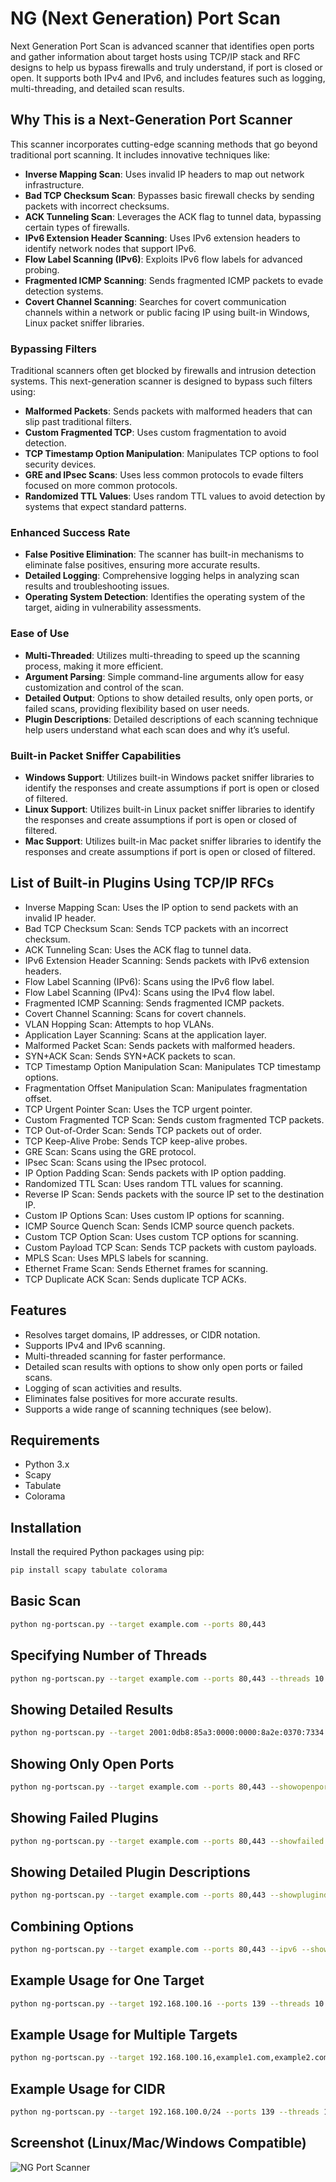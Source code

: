 
# NG (Next Generation) Port Scan

Next Generation Port Scan is advanced scanner that identifies open ports and gather information about target hosts using TCP/IP stack and RFC designs to help us bypass firewalls and truly understand, if port is closed or open. It supports both IPv4 and IPv6, and includes features such as logging, multi-threading, and detailed scan results.

## Why This is a Next-Generation Port Scanner

This scanner incorporates cutting-edge scanning methods that go beyond traditional port scanning. It includes innovative techniques like:

- **Inverse Mapping Scan**: Uses invalid IP headers to map out network infrastructure.
- **Bad TCP Checksum Scan**: Bypasses basic firewall checks by sending packets with incorrect checksums.
- **ACK Tunneling Scan**: Leverages the ACK flag to tunnel data, bypassing certain types of firewalls.
- **IPv6 Extension Header Scanning**: Uses IPv6 extension headers to identify network nodes that support IPv6.
- **Flow Label Scanning (IPv6)**: Exploits IPv6 flow labels for advanced probing.
- **Fragmented ICMP Scanning**: Sends fragmented ICMP packets to evade detection systems.
- **Covert Channel Scanning**: Searches for covert communication channels within a network or public facing IP using built-in Windows, Linux packet sniffer libraries.

### Bypassing Filters

Traditional scanners often get blocked by firewalls and intrusion detection systems. This next-generation scanner is designed to bypass such filters using:

- **Malformed Packets**: Sends packets with malformed headers that can slip past traditional filters.
- **Custom Fragmented TCP**: Uses custom fragmentation to avoid detection.
- **TCP Timestamp Option Manipulation**: Manipulates TCP options to fool security devices.
- **GRE and IPsec Scans**: Uses less common protocols to evade filters focused on more common protocols.
- **Randomized TTL Values**: Uses random TTL values to avoid detection by systems that expect standard patterns.

### Enhanced Success Rate

- **False Positive Elimination**: The scanner has built-in mechanisms to eliminate false positives, ensuring more accurate results.
- **Detailed Logging**: Comprehensive logging helps in analyzing scan results and troubleshooting issues.
- **Operating System Detection**: Identifies the operating system of the target, aiding in vulnerability assessments.

### Ease of Use

- **Multi-Threaded**: Utilizes multi-threading to speed up the scanning process, making it more efficient.
- **Argument Parsing**: Simple command-line arguments allow for easy customization and control of the scan.
- **Detailed Output**: Options to show detailed results, only open ports, or failed scans, providing flexibility based on user needs.
- **Plugin Descriptions**: Detailed descriptions of each scanning technique help users understand what each scan does and why it’s useful.

### Built-in Packet Sniffer Capabilities

- **Windows Support**: Utilizes built-in Windows packet sniffer libraries to identify the responses and create assumptions if port is open or closed of filtered.
- **Linux Support**:  Utilizes built-in Linux packet sniffer libraries to identify the responses and create assumptions if port is open or closed of filtered.
- **Mac Support**:  Utilizes built-in Mac packet sniffer libraries to identify the responses and create assumptions if port is open or closed of filtered.

## List of Built-in Plugins Using TCP/IP RFCs

- Inverse Mapping Scan: Uses the IP option to send packets with an invalid IP header.
- Bad TCP Checksum Scan: Sends TCP packets with an incorrect checksum.
- ACK Tunneling Scan: Uses the ACK flag to tunnel data.
- IPv6 Extension Header Scanning: Sends packets with IPv6 extension headers.
- Flow Label Scanning (IPv6): Scans using the IPv6 flow label.
- Flow Label Scanning (IPv4): Scans using the IPv4 flow label.
- Fragmented ICMP Scanning: Sends fragmented ICMP packets.
- Covert Channel Scanning: Scans for covert channels.
- VLAN Hopping Scan: Attempts to hop VLANs.
- Application Layer Scanning: Scans at the application layer.
- Malformed Packet Scan: Sends packets with malformed headers.
- SYN+ACK Scan: Sends SYN+ACK packets to scan.
- TCP Timestamp Option Manipulation Scan: Manipulates TCP timestamp options.
- Fragmentation Offset Manipulation Scan: Manipulates fragmentation offset.
- TCP Urgent Pointer Scan: Uses the TCP urgent pointer.
- Custom Fragmented TCP Scan: Sends custom fragmented TCP packets.
- TCP Out-of-Order Scan: Sends TCP packets out of order.
- TCP Keep-Alive Probe: Sends TCP keep-alive probes.
- GRE Scan: Scans using the GRE protocol.
- IPsec Scan: Scans using the IPsec protocol.
- IP Option Padding Scan: Sends packets with IP option padding.
- Randomized TTL Scan: Uses random TTL values for scanning.
- Reverse IP Scan: Sends packets with the source IP set to the destination IP.
- Custom IP Options Scan: Uses custom IP options for scanning.
- ICMP Source Quench Scan: Sends ICMP source quench packets.
- Custom TCP Option Scan: Uses custom TCP options for scanning.
- Custom Payload TCP Scan: Sends TCP packets with custom payloads.
- MPLS Scan: Uses MPLS labels for scanning.
- Ethernet Frame Scan: Sends Ethernet frames for scanning.
- TCP Duplicate ACK Scan: Sends duplicate TCP ACKs.

## Features

- Resolves target domains, IP addresses, or CIDR notation.
- Supports IPv4 and IPv6 scanning.
- Multi-threaded scanning for faster performance.
- Detailed scan results with options to show only open ports or failed scans.
- Logging of scan activities and results.
- Eliminates false positives for more accurate results.
- Supports a wide range of scanning techniques (see below).

## Requirements

- Python 3.x
- Scapy
- Tabulate
- Colorama

## Installation

Install the required Python packages using pip:

```bash
pip install scapy tabulate colorama
```

## Basic Scan

```bash
python ng-portscan.py --target example.com --ports 80,443
```

## Specifying Number of Threads

```bash
python ng-portscan.py --target example.com --ports 80,443 --threads 10
```

## Showing Detailed Results

```bash
python ng-portscan.py --target 2001:0db8:85a3:0000:0000:8a2e:0370:7334 --ports 80,443 --showdetail
```

## Showing Only Open Ports

```bash
python ng-portscan.py --target example.com --ports 80,443 --showopenport
```

## Showing Failed Plugins

```bash
python ng-portscan.py --target example.com --ports 80,443 --showfailed
```

## Showing Detailed Plugin Descriptions

```bash
python ng-portscan.py --target example.com --ports 80,443 --showplugindetail
```

## Combining Options

```bash
python ng-portscan.py --target example.com --ports 80,443 --ipv6 --showdetail --threads 20
```

## Example Usage for One Target

```bash
python ng-portscan.py --target 192.168.100.16 --ports 139 --threads 10 --showdetail --showopenport
```

## Example Usage for Multiple Targets

```bash
python ng-portscan.py --target 192.168.100.16,example1.com,example2.com --ports 139 --threads 10 --showdetail --showopenport
```

## Example Usage for CIDR

```bash
python ng-portscan.py --target 192.168.100.0/24 --ports 139 --threads 10 --showdetail --showopenport
```


## Screenshot (Linux/Mac/Windows Compatible)

![NG Port Scanner](https://i.ibb.co/YhLHK1V/ngport.png)


